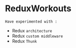 # ReduxWorkouts
`Have experimented with :`
- Redux `architecture`
- Redux `custom middleware`
- Redux `Thunk`
